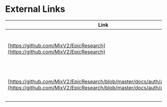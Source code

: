 # External Links
|   Link    |  Description   |  
| ----------- | ------------ | 
| [https://github.com/MixV2/EpicResearch](https://github.com/MixV2/EpicResearch) | Unofficial Documentation about Epic's non-documented API    |
| [https://github.com/MixV2/EpicResearch/blob/master/docs/auth/auth_clients.md](https://github.com/MixV2/EpicResearch/blob/master/docs/auth/auth_clients.md) | Unofficial Documentation about Epic's Auth Client Documentation |